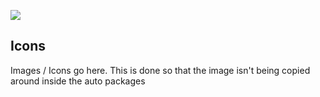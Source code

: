[![](http://transparent-favicon.info/favicon.ico)](#)

## Icons

Images / Icons go here. This is done so that the image isn't being copied around inside the auto packages
